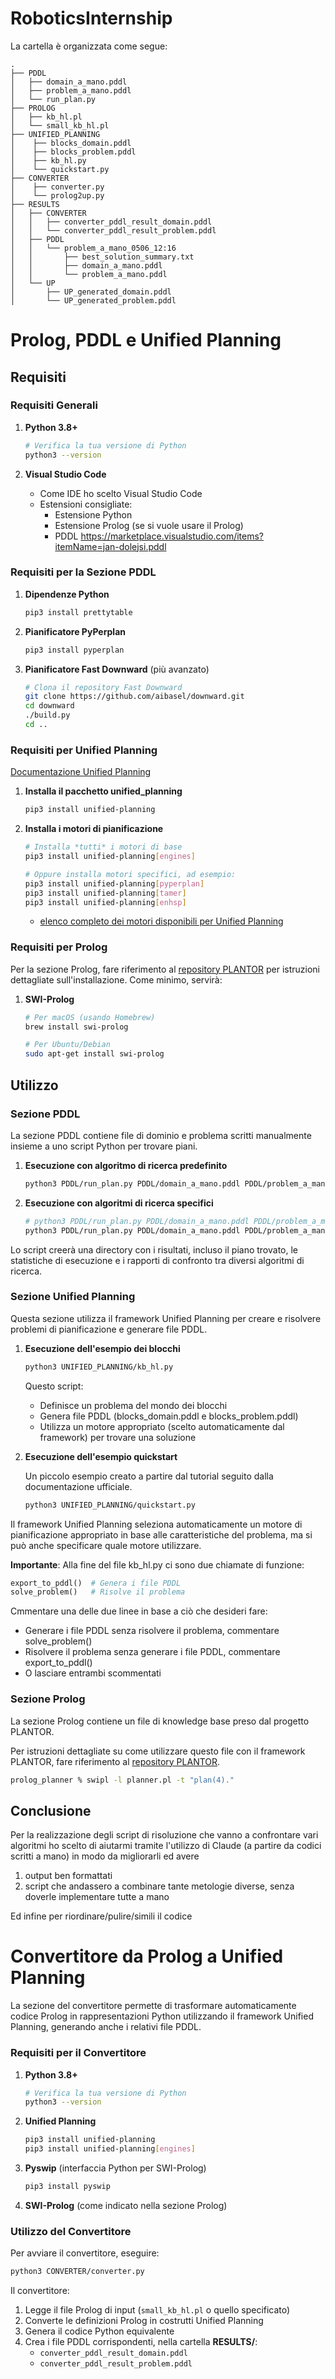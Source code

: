 # RoboticsInternship

La cartella è organizzata come segue:
```
.
├── PDDL
│   ├── domain_a_mano.pddl
│   ├── problem_a_mano.pddl
│   └── run_plan.py
├── PROLOG
│   ├── kb_hl.pl
│   └── small_kb_hl.pl
├── UNIFIED_PLANNING
│    ├── blocks_domain.pddl
│    ├── blocks_problem.pddl
│    ├── kb_hl.py
│    └── quickstart.py
├── CONVERTER
│    ├── converter.py
│    └── prolog2up.py
├── RESULTS
│   ├── CONVERTER
│   │   ├── converter_pddl_result_domain.pddl
│   │   └── converter_pddl_result_problem.pddl
│   ├── PDDL
│   │   └── problem_a_mano_0506_12:16
│   │       ├── best_solution_summary.txt
│   │       ├── domain_a_mano.pddl
│   │       └── problem_a_mano.pddl
│   └── UP
│       ├── UP_generated_domain.pddl
│       └── UP_generated_problem.pddl
```

# Prolog, PDDL e Unified Planning

## Requisiti

### Requisiti Generali

1. **Python 3.8+**
   ```bash
   # Verifica la tua versione di Python
   python3 --version
   ```

2. **Visual Studio Code**
   - Come IDE ho scelto Visual Studio Code
   - Estensioni consigliate:
     - Estensione Python 
     - Estensione Prolog (se si vuole usare il Prolog)
     - PDDL https://marketplace.visualstudio.com/items?itemName=jan-dolejsi.pddl

### Requisiti per la Sezione PDDL

1. **Dipendenze Python**
   ```bash
   pip3 install prettytable
   ```

2. **Pianificatore PyPerplan** 
   ```bash
   pip3 install pyperplan
   ```

3. **Pianificatore Fast Downward** (più avanzato)
   ```bash
   # Clona il repository Fast Downward
   git clone https://github.com/aibasel/downward.git
   cd downward
   ./build.py
   cd ..
   ```

### Requisiti per Unified Planning

[Documentazione Unified Planning](https://unified-planning.readthedocs.io/en/latest/getting_started.html)

1. **Installa il pacchetto unified_planning**
   ```bash
   pip3 install unified-planning
   ```

2. **Installa i motori di pianificazione**
   ```bash
   # Installa *tutti* i motori di base
   pip3 install unified-planning[engines]
   
   # Oppure installa motori specifici, ad esempio:
   pip3 install unified-planning[pyperplan]
   pip3 install unified-planning[tamer]
   pip3 install unified-planning[enhsp]
   ```
   
   - [elenco completo dei motori disponibili per Unified Planning](https://unified-planning.readthedocs.io/en/latest/engines/01_available_engines.html)


### Requisiti per Prolog

Per la sezione Prolog, fare riferimento al [repository PLANTOR](https://github.com/idra-lab/PLANTOR) per istruzioni dettagliate sull'installazione. Come minimo, servirà:

1. **SWI-Prolog**
   ```bash
   # Per macOS (usando Homebrew)
   brew install swi-prolog
   
   # Per Ubuntu/Debian
   sudo apt-get install swi-prolog
   ```

## Utilizzo

### Sezione PDDL

La sezione PDDL contiene file di dominio e problema scritti manualmente insieme a uno script Python per trovare piani.

1. **Esecuzione con algoritmo di ricerca predefinito**
   ```bash
   python3 PDDL/run_plan.py PDDL/domain_a_mano.pddl PDDL/problem_a_mano.pddl
   ```

2. **Esecuzione con algoritmi di ricerca specifici**
   ```bash
   # python3 PDDL/run_plan.py PDDL/domain_a_mano.pddl PDDL/problem_a_mano.pddl --searches algoritmo1 algoritmo2...
   python3 PDDL/run_plan.py PDDL/domain_a_mano.pddl PDDL/problem_a_mano.pddl --searches lazy_greedy eager_greedy astar_ff astar_lmcount wastar astar_blind astar_lmcut lazy_wastar
   ```

Lo script creerà una directory con i risultati, incluso il piano trovato, le statistiche di esecuzione e i rapporti di confronto tra diversi algoritmi di ricerca.

### Sezione Unified Planning

Questa sezione utilizza il framework Unified Planning per creare e risolvere problemi di pianificazione e generare file PDDL. 

1. **Esecuzione dell'esempio dei blocchi**
   ```bash
   python3 UNIFIED_PLANNING/kb_hl.py
   ```
   Questo script:
   - Definisce un problema del mondo dei blocchi
   - Genera file PDDL (blocks_domain.pddl e blocks_problem.pddl)
   - Utilizza un motore appropriato (scelto automaticamente dal framework) per trovare una soluzione

2. **Esecuzione dell'esempio quickstart**

    Un piccolo esempio creato a partire dal tutorial seguito dalla documentazione ufficiale.
   ```bash
   python3 UNIFIED_PLANNING/quickstart.py
   ```

Il framework Unified Planning seleziona automaticamente un motore di pianificazione appropriato in base alle caratteristiche del problema, ma si può anche specificare quale motore utilizzare.

**Importante**: Alla fine del file kb_hl.py ci sono due chiamate di funzione:
```python
export_to_pddl()  # Genera i file PDDL
solve_problem()   # Risolve il problema
```
Cmmentare una delle due linee in base a ciò che desideri fare:

- Generare i file PDDL senza risolvere il problema, commentare solve_problem()
- Risolvere il problema senza generare i file PDDL, commentare export_to_pddl()
- O lasciare entrambi scommentati 

### Sezione Prolog

La sezione Prolog contiene un file di knowledge base preso dal progetto PLANTOR.

Per istruzioni dettagliate su come utilizzare questo file con il framework PLANTOR, fare riferimento al [repository PLANTOR](https://github.com/idra-lab/PLANTOR).

```bash
prolog_planner % swipl -l planner.pl -t "plan(4)."
```

## Conclusione

Per la realizzazione degli script di risoluzione che vanno a confrontare vari algoritmi ho scelto di aiutarmi tramite l'utilizzo di Claude (a partire da codici scritti a mano) in modo da migliorarli ed avere 
1. output ben formattati
2. script che andassero a combinare tante metologie diverse, senza doverle implementare tutte a mano

Ed infine per riordinare/pulire/simili il codice 

# Convertitore da Prolog a Unified Planning

La sezione del convertitore permette di trasformare automaticamente codice Prolog in rappresentazioni Python utilizzando il framework Unified Planning, generando anche i relativi file PDDL.

### Requisiti per il Convertitore

1. **Python 3.8+**
   ```bash
   # Verifica la tua versione di Python
   python3 --version
   ```

2. **Unified Planning**
   ```bash
   pip3 install unified-planning
   pip3 install unified-planning[engines]
   ```

3. **Pyswip** (interfaccia Python per SWI-Prolog)
   ```bash
   pip3 install pyswip
   ```

4. **SWI-Prolog** (come indicato nella sezione Prolog)

### Utilizzo del Convertitore

Per avviare il convertitore, eseguire:
```bash
python3 CONVERTER/converter.py
```

Il convertitore:
1. Legge il file Prolog di input (`small_kb_hl.pl` o quello specificato)
2. Converte le definizioni Prolog in costrutti Unified Planning
3. Genera il codice Python equivalente
4. Crea i file PDDL corrispondenti, nella cartella **RESULTS/**:
   - `converter_pddl_result_domain.pddl`
   - `converter_pddl_result_problem.pddl`
